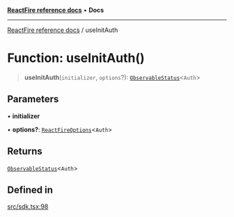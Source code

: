[**ReactFire reference docs**](../README.md) • **Docs**

***

[ReactFire reference docs](../README.md) / useInitAuth

# Function: useInitAuth()

> **useInitAuth**(`initializer`, `options`?): [`ObservableStatus`](../type-aliases/ObservableStatus.md)\<`Auth`\>

## Parameters

• **initializer**

• **options?**: [`ReactFireOptions`](../interfaces/ReactFireOptions.md)\<`Auth`\>

## Returns

[`ObservableStatus`](../type-aliases/ObservableStatus.md)\<`Auth`\>

## Defined in

[src/sdk.tsx:98](https://github.com/Synapski/reactfire/blob/main/src/sdk.tsx#L98)
